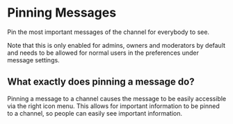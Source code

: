 # Pinning Messages

Pin the most important messages of the channel for everybody to see.

Note that this is only enabled for admins, owners and moderators by default and needs to be allowed for normal users in the preferences under message settings.

## What exactly does pinning a message do?
Pinning a message to a channel causes the message to be easily accessible via the right icon menu. This allows for important information to be pinned to a channel, so people can easily see important information. 
